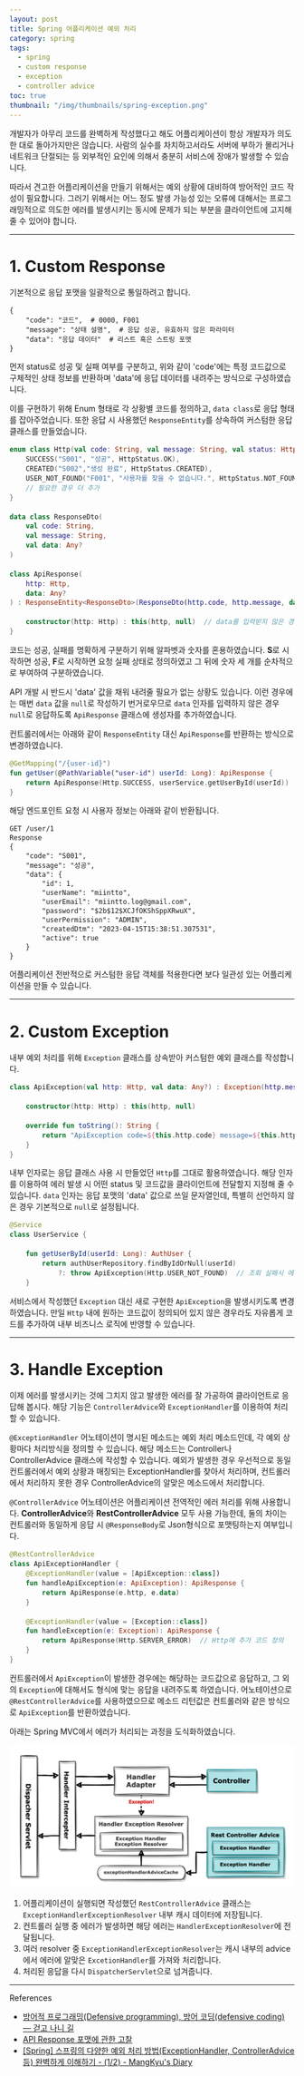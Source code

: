 ```yaml
---
layout: post
title: Spring 어플리케이션 예외 처리
category: spring
tags:
  - spring
  - custom response
  - exception
  - controller advice
toc: true
thumbnail: "/img/thumbnails/spring-exception.png"
---
```


개발자가 아무리 코드를 완벽하게 작성했다고 해도 어플리케이션이 항상 개발자가 의도한 대로 돌아가지만은 않습니다.
사람의 실수를 차치하고서라도 서버에 부하가 몰리거나 네트워크 단절되는 등 외부적인 요인에 의해서 충분히 서비스에 장애가 발생할 수 있습니다.

따라서 견고한 어플리케이션을 만들기 위해서는 예외 상황에 대비하여 방어적인 코드 작성이 필요합니다.
그러기 위해서는 어느 정도 발생 가능성 있는 오류에 대해서는 프로그래밍적으로 의도한 에러를 발생시키는 동시에 문제가 되는 부분을 클라이언트에 고지해 줄 수 있어야 합니다.

---

# 1. Custom Response

기본적으로 응답 포맷을 일괄적으로 통일하려고 합니다.

```shell
{
    "code": "코드",  # 0000, F001
    "message": "상태 설명",  # 응답 성공, 유효하지 않은 파라미터
    "data": "응답 데이터"  # 리스트 혹은 스트링 포맷
}
```

먼저 status로 성공 및 실패 여부를 구분하고, 위와 같이 'code'에는 특정 코드값으로 구체적인 상태 정보를 반환하며 'data'에 응답 데이터를 내려주는 방식으로 구성하였습니다.

이를 구현하기 위해 Enum 형태로 각 상황별 코드를 정의하고, `data class`로 응답 형태를 잡아주었습니다.
또한 응답 시 사용했던 `ResponseEntity`를 상속하여 커스텀한 응답 클래스를 만들었습니다.

```kotlin
enum class Http(val code: String, val message: String, val status: HttpStatus) {
    SUCCESS("S001", "성공", HttpStatus.OK),
    CREATED("S002","생성 완료", HttpStatus.CREATED),
    USER_NOT_FOUND("F001", "사용자를 찾을 수 없습니다.", HttpStatus.NOT_FOUND),
    // 필요한 경우 더 추가
}

data class ResponseDto(
    val code: String,
    val message: String,
    val data: Any?
)

class ApiResponse(
    http: Http,
    data: Any?
) : ResponseEntity<ResponseDto>(ResponseDto(http.code, http.message, data), http.status) {

    constructor(http: Http) : this(http, null)  // data를 입력받지 않은 경우에는 null로 처리
}
```

코드는 성공, 실패를 명확하게 구분하기 위해 알파벳과 숫자를 혼용하였습니다.
**S**로 시작하면 성공, **F**로 시작하면 요청 실패 상태로 정의하였고 그 뒤에 숫자 세 개를 순차적으로 부여하여 구분하였습니다.

API 개발 시 반드시 'data' 값을 채워 내려줄 필요가 없는 상황도 있습니다.
이런 경우에는 매번 `data` 값을 `null`로 작성하기 번거로우므로 `data` 인자를 입력하지 않은 경우 `null`로 응답하도록 `ApiResponse` 클래스에 생성자를 추가하였습니다.

컨트롤러에서는 아래와 같이 `ResponseEntity` 대신 `ApiResponse`를 반환하는 방식으로 변경하였습니다.

```kotlin
@GetMapping("/{user-id}")
fun getUser(@PathVariable("user-id") userId: Long): ApiResponse {
    return ApiResponse(Http.SUCCESS, userService.getUserById(userId))
}
```

해당 엔드포인트 요청 시 사용자 정보는 아래와 같이 반환됩니다.

```shell
GET /user/1
Response
{
    "code": "S001",
    "message": "성공",
    "data": {
        "id": 1,
        "userName": "miintto",
        "userEmail": "miintto.log@gmail.com",
        "password": "$2b$12$XCJfOKShSppXRwuX",
        "userPermission": "ADMIN",
        "createdDtm": "2023-04-15T15:38:51.307531",
        "active": true
    }
}
```

어플리케이션 전반적으로 커스텀한 응답 객체를 적용한다면 보다 일관성 있는 어플리케이션을 만들 수 있습니다.

---

# 2. Custom Exception

내부 예외 처리를 위해 `Exception` 클래스를 상속받아 커스텀한 예외 클래스를 작성합니다.

```kotlin
class ApiException(val http: Http, val data: Any?) : Exception(http.message) {

    constructor(http: Http) : this(http, null)

    override fun toString(): String {
        return "ApiException code=${this.http.code} message=${this.http.message} status=${this.http.status}"
    }
}
```

내부 인자로는 응답 클래스 사용 시 만들었던 `Http`를 그대로 활용하였습니다.
해당 인자를 이용하여 에러 발생 시 어떤 status 및 코드값을 클라이언트에 전달할지 지정해 줄 수 있습니다.
`data` 인자는 응답 포맷의 'data' 값으로 쓰일 문자열인데, 특별히 선언하지 않은 경우 기본적으로 `null`로 설정됩니다.

```kotlin
@Service
class UserService {

    fun getUserById(userId: Long): AuthUser {
        return authUserRepository.findByIdOrNull(userId)
            ?: throw ApiException(Http.USER_NOT_FOUND)  // 조회 실패시 에러 발생
    }
```

서비스에서 작성했던 `Exception` 대신 새로 구현한 `ApiException`을 발생시키도록 변경하였습니다.
만일 `Http` 내에 원하는 코드값이 정의되어 있지 않은 경우라도 자유롭게 코드를 추가하여 내부 비즈니스 로직에 반영할 수 있습니다.

---

# 3. Handle Exception

이제 에러를 발생시키는 것에 그치지 않고 발생한 에러를 잘 가공하여 클라이언트로 응답해 봅시다.
해당 기능은 `ControllerAdvice`와 `ExceptionHandler`를 이용하여 처리할 수 있습니다.

`@ExceptionHandler` 어노테이션이 명시된 메소드는 예외 처리 메소드인데, 각 예외 상황마다 처리방식을 정의할 수 있습니다.
해당 메소드는 Controller나 ControllerAdvice 클래스에 작성할 수 있습니다.
예외가 발생한 경우 우선적으로 동일 컨트롤러에서 예외 상황과 매칭되는 ExceptionHandler를 찾아서 처리하며, 컨트롤러에서 처리하지 못한 경우 ControllerAdvice의 알맞은 메소드에서 처리합니다.

`@ControllerAdvice` 어노테이션은 어플리케이션 전역적인 에러 처리를 위해 사용합니다.
**ControllerAdvice**와 **RestControllerAdvice** 모두 사용 가능한데, 둘의 차이는 컨트롤러와 동일하게 응답 시 `@ResponseBody`로 Json형식으로 포맷팅하는지 여부입니다.

```kotlin
@RestControllerAdvice
class ApiExceptionHandler {
    @ExceptionHandler(value = [ApiException::class])
    fun handleApiException(e: ApiException): ApiResponse {
        return ApiResponse(e.http, e.data)
    }

    @ExceptionHandler(value = [Exception::class])
    fun handleException(e: Exception): ApiResponse {
        return ApiResponse(Http.SERVER_ERROR)  // Http에 추가 코드 정의
    }
} 
```

컨트롤러에서 `ApiException`이 발생한 경우에는 해당하는 코드값으로 응답하고, 그 외의 `Exception`에 대해서도 형식에 맞는 응답을 내려주도록 하였습니다.
어노테이션으로 `@RestControllerAdvice`를 사용하였으므로 메소드 리턴값은 컨트롤러와 같은 방식으로 `ApiException`를 반환하였습니다.

아래는 Spring MVC에서 에러가 처리되는 과정을 도식화하였습니다.

<img src="/img/posts/spring-exception-flow.png" style="max-width:720"/>

1. 어플리케이션이 실행되면 작성했던 `RestControllerAdvice` 클래스는 `ExceptionHandlerExceptionResolver` 내부 캐시 데이터에 저장됩니다.
2. 컨트롤러 실행 중 에러가 발생하면 해당 에러는 `HandlerExceptionResolver`에 전달됩니다.
3. 여러 resolver 중 `ExceptionHandlerExceptionResolver`는 캐시 내부의 advice에서 에러에 알맞은 `ExcetionHandler`를 가져와 처리합니다.
4. 처리된 응답을 다시 `DispatcherServlet`으로 넘겨줍니다.


---

References

- [방어적 프로그래밍(Defensive programming), 방어 코딩(defensive coding) — 걷고 나니 길](https://a-road-after-walking.tistory.com/54)
- [API Response 포맷에 관한 고찰](https://blog.lyunho.kim/api-response)
- [[Spring] 스프링의 다양한 예외 처리 방법(ExceptionHandler, ControllerAdvice 등) 완벽하게 이해하기 - (1/2) - MangKyu's Diary](https://mangkyu.tistory.com/204)
